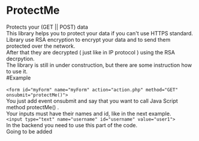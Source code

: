 # ProtectMe
Protects your (GET || POST) data <br>
This library helps you to protect your data if you can't use HTTPS standard. Library use RSA encryption to encrypt your data and to send them protected over the network. <br>
After that they are decrypted ( just like in IP protocol ) using the RSA decrpytion. <br>
The library is still in under construction, but there are some instruction how to use it.<br>
#Example<br>                                                                                  
`<form id="myForm" name="myForm" action="action.php" method="GET" onsubmit="protectMe()">`<br>
You just add event onsubmit and say that you want to call Java Script method protectMe() .<br>
Your inputs must have their names and id, like in the next example.<br>
`<input type="text" name="username" id="username" value="user1">`<br>
In the backend you need to use this part of the code.<br>
Going to be added
